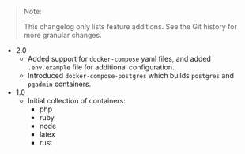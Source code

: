 > Note:
> 
> This changelog only lists feature additions. See the Git history for more granular changes.

- 2.0
    - Added support for `docker-compose` yaml files, and added `.env.example` file for additional configuration.
    - Introduced `docker-compose-postgres` which builds `postgres` and `pgadmin` containers.
- 1.0
    - Initial collection of containers:
        - php 
        - ruby 
        - node 
        - latex 
        - rust